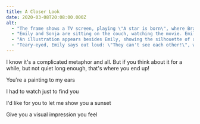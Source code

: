 ```yaml
---
title: A Closer Look
date: 2020-03-08T20:08:00.000Z
alt:
  - "The frame shows a TV screen, playing \"A star is born\", where Bradley Cooper and Lady Gaga are singing \"You're music to my eyes\""
  - "Emily and Sonja are sitting on the couch, watching the movie. Emily seems to be ruminating about something, thinking \"Music to the eyes?\""
  - "An illustration appears besides Emily, showing the silhouette of a person made out of musical notes, and a line coming out of an eye that passes through the silhouette."
  - "Teary-eyed, Emily says out loud: \"They can't see each other!\", with sonja looking at her. Sonja has a kind smile but is clearly confused."
---
```


I know it's a complicated metaphor and all. But if you think about it for a while, but not quiet long enough, that's where you end up!

<section class="hidden" aria-description="Hidden text" tabindex="0">
You're a painting to my ears

I had to watch just to find you

I'd like for you to let me show you a sunset

Give you a visual impression you feel
</section>

